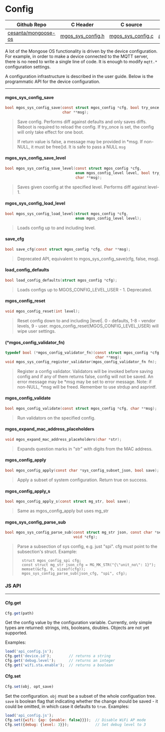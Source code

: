 # Config
| Github Repo | C Header | C source  | JS source |
| ----------- | -------- | --------  | ----------------- |
| [cesanta/mongoose-os](https://github.com/cesanta/mongoose-os) | [mgos_sys_config.h](https://github.com/cesanta/mongoose-os/tree/master/include/mgos_sys_config.h) | [mgos_sys_config.c](https://github.com/cesanta/mongoose-os/tree/master/src/mgos_sys_config.c)  | [api_config.js](http://github.com/mongoose-os-libs/mjs/tree/master/fs/api_config.js)         |


A lot of the Mongose OS functionality is driven by the device configuration.
For example, in order to make a device connected to the MQTT server,
there is no need to write a single line of code. It is enough to
modify `mqtt.*` configuration settings.

A configuration infrastructure is described in the user guide. Below is
the programmatic API for the device configuration.
 

 ----- 
#### mgos_sys_config_save

```c
bool mgos_sys_config_save(const struct mgos_config *cfg, bool try_once,
                          char **msg);
```
> 
> Save config. Performs diff against defaults and only saves diffs.
> Reboot is required to reload the config.
> If try_once is set, the config will only take effect for one boot.
> 
> If return value is false, a message may be provided in *msg.
> If non-NULL, it must be free()d.
> It is safe to pass a NULL `msg`
>  
#### mgos_sys_config_save_level

```c
bool mgos_sys_config_save_level(const struct mgos_config *cfg,
                                enum mgos_config_level level, bool try_once,
                                char **msg);
```
>  Saves given coonfig at the specified level. Performs diff against level-1. 
#### mgos_sys_config_load_level

```c
bool mgos_sys_config_load_level(struct mgos_config *cfg,
                                enum mgos_config_level level);
```
>  Loads config up to and including level. 
#### save_cfg

```c
bool save_cfg(const struct mgos_config *cfg, char **msg);
```
>  Deprecated API, equivalent to mgos_sys_config_save(cfg, false, msg). 
#### load_config_defaults

```c
bool load_config_defaults(struct mgos_config *cfg);
```
>  Loads configs up to MGOS_CONFIG_LEVEL_USER - 1. Deprecated. 
#### mgos_config_reset

```c
void mgos_config_reset(int level);
```
> 
> Reset config down to and including |level|.
> 0 - defaults, 1-8 - vendor levels, 9 - user.
> mgos_config_reset(MGOS_CONFIG_LEVEL_USER) will wipe user settings.
>  
#### (*mgos_config_validator_fn)

```c
typedef bool (*mgos_config_validator_fn)(const struct mgos_config *cfg,
                                         char **msg);
void mgos_sys_config_register_validator(mgos_config_validator_fn fn);
```
> 
> Register a config validator.
> Validators will be invoked before saving config and if any of them
> returns false, config will not be saved.
> An error message may be *msg may be set to error message.
> Note: if non-NULL, *msg will be freed. Remember to use strdup and asprintf.
>  
#### mgos_config_validate

```c
bool mgos_config_validate(const struct mgos_config *cfg, char **msg);
```
>  Run validators on the specified config. 
#### mgos_expand_mac_address_placeholders

```c
void mgos_expand_mac_address_placeholders(char *str);
```
>  Expands question marks in "str" with digits from the MAC address. 
#### mgos_config_apply

```c
bool mgos_config_apply(const char *sys_config_subset_json, bool save);
```
>  Apply a subset of system configuration. Return true on success. 
#### mgos_config_apply_s

```c
bool mgos_config_apply_s(const struct mg_str, bool save);
```
>  Same as mgos_config_apply but uses mg_str 
#### mgos_sys_config_parse_sub

```c
bool mgos_sys_config_parse_sub(const struct mg_str json, const char *section,
                               void *cfg);
```
> 
> Parse a subsection of sys config, e.g. just "spi".
> cfg must point to the subsection's struct.
> Example:
> ```
>   struct mgos_config_spi cfg;
>   const struct mg_str json_cfg = MG_MK_STR("{\"unit_no\": 1}");
>   memset(&cfg, 0, sizeof(cfg));
>   mgos_sys_config_parse_sub(json_cfg, "spi", cfg);
> ```
>  

### JS API

 --- 
#### Cfg.get

```javascript
Cfg.get(path)
```
Get the config value by the configuration variable. Currently, only
simple types are returned: strings, ints, booleans, doubles. Objects
are not yet supported.

Examples:
```javascript
load('api_config.js');
Cfg.get('device.id');        // returns a string
Cfg.get('debug.level');      // returns an integer
Cfg.get('wifi.sta.enable');  // returns a boolean
```
#### Cfg.set

```javascript
Cfg.set(obj, opt_save)
```
Set the configuration. `obj` must be a subset of the whole configuation
tree. `save` is boolean flag that indicating whether the change should
be saved - it could be omitted, in which case it defaults to `true`.
Examples:
```javascript
load('api_config.js');
Cfg.set({wifi: {ap: {enable: false}}});  // Disable WiFi AP mode
Cfg.set({debug: {level: 3}});            // Set debug level to 3
```
